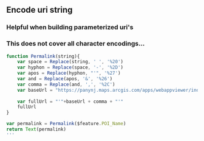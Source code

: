 ## Encode uri string
### Helpful when building parameterized uri's
### This does not cover all character encodings...

```javascript
function Permalink(string){
    var space = Replace(string, ' ', '%20')
    var hyphon = Replace(space, '-', '%2D')
    var apos = Replace(hyphon, "'", '%27')
    var and = Replace(apos, '&', '%26')
    var comma = Replace(and, ',', '%2C')
    var baseUrl = "https://panynj.maps.arcgis.com/apps/webappviewer/index.html?id=d5b75282cc4343399de25fcfd3468f48&query=OutdoorPOI_LGA_Public_View_2617%2CPOI_Name%2C"
    
    var fullUrl = "'"+baseUrl + comma + "'"
    fullUrl
}

var permalink = Permalink($feature.POI_Name)
return Text(permalink)
'''
